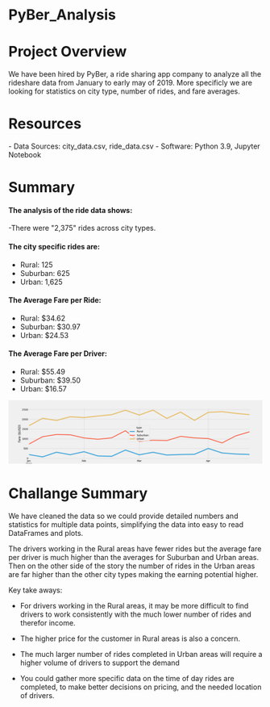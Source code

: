 # PyBer_Analysis

<h1>Project Overview</h1>
We have been hired by PyBer, a ride sharing app company to analyze all the rideshare data from January to early may of 2019. More specificly we are looking for statistics on city type, number of rides, and fare averages.

<h1>Resources</h1>
- Data Sources: city_data.csv, ride_data.csv
- Software: Python 3.9, Jupyter Notebook

<h1>Summary</h1>
<h4>The analysis of the ride data shows:</h4>

-There were "2,375" rides across city types.

<h4>The city specific rides are:</h4>

- Rural: 125
- Suburban: 625
- Urban: 1,625

<h4>The Average Fare per Ride:</h4>

- Rural: $34.62
- Suburban: $30.97
- Urban: $24.53

<h4>The Average Fare per Driver:</h4>

- Rural: $55.49
- Suburban: $39.50
- Urban: $16.57

<img src="PyBer_fare_summary.png">

<h1>Challange Summary</h1>

We have cleaned the data so we could provide detailed numbers and statistics for multiple data points, simplifying the data into easy to read DataFrames and plots.
<p>
The drivers working in the Rural areas have fewer rides but the average fare per driver is much higher than the averages for Suburban and Urban areas. Then on the other side of the story the number of rides in the Urban areas are far higher than the other city types making the earning potential higher. 
<p>
Key take aways: 
  
- For drivers working in the Rural areas, it may be more difficult to find drivers to work consistently with the much lower number of rides and therefor income. 

- The higher price for the customer in Rural areas is also a concern.

- The much larger number of rides completed in Urban areas will require a higher volume of drivers to support the demand

- You could gather more specific data on the time of day rides are completed, to make better decisions on pricing, and the needed location of drivers. 
